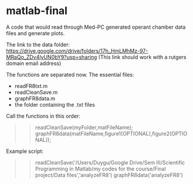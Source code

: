 # matlab-final

A code that would read through Med-PC generated operant chamber data files and generate plots. 

The link to the data folder:
https://drive.google.com/drive/folders/17h_HmLMhMz-97-MRaQo_ZDv4IyUN0bY9?usp=sharing
(This link should work with a rutgers domain email address)


The functions are separated now. 
The essential files:
  + readFR8txt.m
  + readCleanSave.m
  + graphFR8data.m
  + the folder containing the .txt files

Call the functions in this order:
>> readCleanSave(myFolder,matFileName);
>> graphFR8data(matFileName,figure1(OPTIONAL),figure2(OPTIONAL));

Example script:
>> readCleanSave('/Users/Duygu/Google Drive/Sem III/Scientific Programming in Matlab/my codes for the course/Final project/Data files','analyzeFR8')
>> graphFR8data('analyzeFR8')
